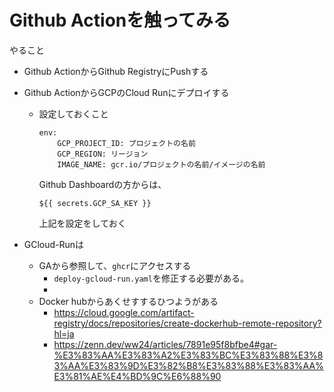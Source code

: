 # Github Actionを触ってみる

やること
- Github ActionからGithub RegistryにPushする
- Github ActionからGCPのCloud Runにデプロイする
  - 設定しておくこと
  
    ```
    env:
        GCP_PROJECT_ID: プロジェクトの名前
        GCP_REGION: リージョン
        IMAGE_NAME: gcr.io/プロジェクトの名前/イメージの名前
    ```

    Github Dashboardの方からは、

    ```
    ${{ secrets.GCP_SA_KEY }}
    ```
    上記を設定をしておく

- GCloud-Runは
  - GAから参照して、`ghcr`にアクセスする
    - `deploy-gcloud-run.yaml`を修正する必要がある。
    - 
  - Docker hubからあくせすするひつようがある
    - https://cloud.google.com/artifact-registry/docs/repositories/create-dockerhub-remote-repository?hl=ja
    - https://zenn.dev/ww24/articles/7891e95f8bfbe4#gar-%E3%83%AA%E3%83%A2%E3%83%BC%E3%83%88%E3%83%AA%E3%83%9D%E3%82%B8%E3%83%88%E3%83%AA%E3%81%AE%E4%BD%9C%E6%88%90